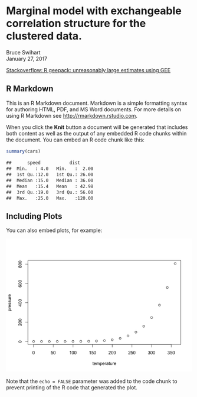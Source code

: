 # Marginal model with exchangeable correlation structure for the clustered data.
Bruce Swihart  
January 27, 2017  



[Stackoverflow:  R geepack: unreasonably large estimates using GEE](http://stackoverflow.com/q/41683769/2727349)

## R Markdown

This is an R Markdown document. Markdown is a simple formatting syntax for authoring HTML, PDF, and MS Word documents. For more details on using R Markdown see <http://rmarkdown.rstudio.com>.

When you click the **Knit** button a document will be generated that includes both content as well as the output of any embedded R code chunks within the document. You can embed an R code chunk like this:


```r
summary(cars)
```

```
##      speed           dist       
##  Min.   : 4.0   Min.   :  2.00  
##  1st Qu.:12.0   1st Qu.: 26.00  
##  Median :15.0   Median : 36.00  
##  Mean   :15.4   Mean   : 42.98  
##  3rd Qu.:19.0   3rd Qu.: 56.00  
##  Max.   :25.0   Max.   :120.00
```

## Including Plots

You can also embed plots, for example:

![](readMe_files/figure-html/pressure-1.png)<!-- -->

Note that the `echo = FALSE` parameter was added to the code chunk to prevent printing of the R code that generated the plot.
